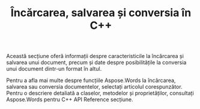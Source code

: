 ﻿---
title: Încărcarea, salvarea și conversia în C++
second_title: Aspose.Words pentru C++
articleTitle: Încărcarea, salvarea și conversia
linktitle: Încărcarea, salvarea și conversia
description: "Cum se convertește un document dintr-un format în altul, cum ar fi Word în PDF sau HTML în Markdown, precum și cum se încarcă și se salvează un document folosind C++."
type: docs
weight: 10
url: /ro/cpp/loading-saving-and-converting/
---

Această secțiune oferă informații despre caracteristicile la încărcarea și salvarea unui document, precum și date despre posibilitățile la conversia unui document dintr-un format în altul.

Pentru a afla mai multe despre funcțiile Aspose.Words la încărcarea, salvarea sau conversia documentelor, selectați articolul corespunzător. Pentru o descriere detaliată a claselor, metodelor și proprietăților, consultați Aspose.Words pentru C++ API Reference secțiune.
